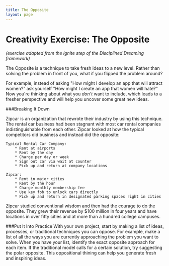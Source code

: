 ```yaml
---
title: The Opposite
layout: page
---
```


# Creativity Exercise: The Opposite

*(exercise adapted from the Ignite step of the Disciplined Dreaming framework)*

The Opposite is a technique to take fresh ideas to a new level. Rather than solving the problem in front of you, what if you flipped the problem around?

For example, instead of asking "How might I develop an app that will attract women?" ask yourself "How might I create an app that women will hate?" Now you're thinking about what you *don't* want to include, which leads to a fresher perspective and will help you uncover some great new ideas.

###Breaking It Down

Zipcar is an organization that rewrote their industry by using this technique. The rental car business had been stagnant with most car rental companies indistinguishable from each other. Zipcar looked at how the typical competitors did business and instead did the opposite:

	Typical Rental Car Company:
		* Rent at airports
		* Rent by the day
		* Charge per day or week
		* Sign out car via wait at counter
		* Pick up and return at company locations

	Zipcar:
		* Rent in major cities
		* Rent by the hour
		* Charge monthly membership fee
		* Use key fob to unlock cars directly
		* Pick up and return in designated parking spaces right in cities



Zipcar studied conventional wisdom and then had the courage to do the opposite. They grew their revenue by $100 million in four years and have locations in over fifty cities and at more than a hundred college campuses. 

###Put It Into Practice
With your own project, start by making a list of ideas, processes, or traditional techniques you can oppose. For example, make a list of all the ways you are currently approaching the problem you want to solve. When you have your list, identify the exact opposite approach for each item. If the traditional model calls for a certain solution, try suggesting the polar opposite. This oppositional thining can help you generate fresh and inspiring ideas. 
